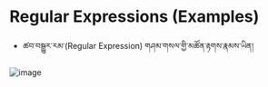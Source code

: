 # Regular Expressions (Examples)

- ཚབ་བསྒྱུར་རམ་(Regular Expression) གཤམ་གསལ་གྱི་མཚོན་རྟགས་རྣམས་ཡིན།

![image](https://user-images.githubusercontent.com/28945342/164584090-bc43d328-d372-4673-802f-cfca0919f319.png)

